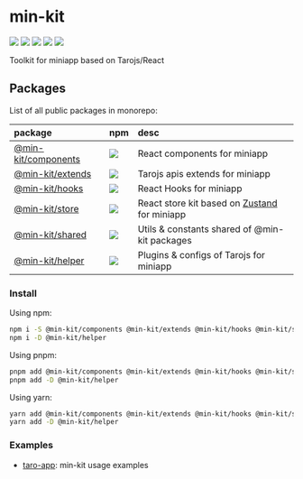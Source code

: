 # min-kit

[![](https://img.shields.io/github/actions/workflow/status/rexerwang/min-kit/ci.yml?style=for-the-badge)](https://github.com/rexerwang/min-kit/actions/workflows/ci.yml)
[![](https://img.shields.io/codecov/c/github/rexerwang/min-kit?style=for-the-badge)](https://codecov.io/gh/rexerwang/min-kit)
[![](https://img.shields.io/github/repo-size/rexerwang/min-kit?style=for-the-badge)](https://github.com/rexerwang/min-kit)
[![](https://img.shields.io/badge/TypeScript-007ACC?style=for-the-badge&logo=typescript&logoColor=white)](https://github.com/rexerwang/min-kit)
[![](https://img.shields.io/badge/React-Tarojs-007ACC?style=for-the-badge&logo=react&logoColor=61DAFB&labelColor=20232A)](https://github.com/NervJS/taro)

Toolkit for miniapp based on Tarojs/React

## Packages

List of all public packages in monorepo:

| package                                      | npm                                                                                                               | desc                                                                              |
| :------------------------------------------- | :---------------------------------------------------------------------------------------------------------------- | :-------------------------------------------------------------------------------- |
| [@min-kit/components](./packages/components) | [![](https://img.shields.io/npm/v/%40min-kit/components?style=for-the-badge)](https://npm.im/@min-kit/components) | React components for miniapp                                                      |
| [@min-kit/extends](./packages/extends)       | [![](https://img.shields.io/npm/v/%40min-kit/extends?style=for-the-badge)](https://npm.im/@min-kit/extends)       | Tarojs apis extends for miniapp                                                   |
| [@min-kit/hooks](./packages/hooks)           | [![](https://img.shields.io/npm/v/%40min-kit/hooks?style=for-the-badge)](https://npm.im/@min-kit/hooks)           | React Hooks for miniapp                                                           |
| [@min-kit/store](./packages/store)           | [![](https://img.shields.io/npm/v/%40min-kit/store?style=for-the-badge)](https://npm.im/@min-kit/store)           | React store kit based on [Zustand](https://github.com/pmndrs/zustand) for miniapp |
| [@min-kit/shared](./packages/shared)         | [![](https://img.shields.io/npm/v/%40min-kit/shared?style=for-the-badge)](https://npm.im/@min-kit/shared)         | Utils & constants shared of @min-kit packages                                     |
| [@min-kit/helper](./packages/helper)         | [![](https://img.shields.io/npm/v/%40min-kit/helper?style=for-the-badge)](https://npm.im/@min-kit/helper)         | Plugins & configs of Tarojs for miniapp                                           |

### Install

Using npm:

```sh
npm i -S @min-kit/components @min-kit/extends @min-kit/hooks @min-kit/store @min-kit/share
npm i -D @min-kit/helper
```

Using pnpm:

```sh
pnpm add @min-kit/components @min-kit/extends @min-kit/hooks @min-kit/store @min-kit/share
pnpm add -D @min-kit/helper
```

Using yarn:

```sh
yarn add @min-kit/components @min-kit/extends @min-kit/hooks @min-kit/store @min-kit/share
yarn add -D @min-kit/helper
```

### Examples

- [taro-app](./examples/taro-app): min-kit usage examples
